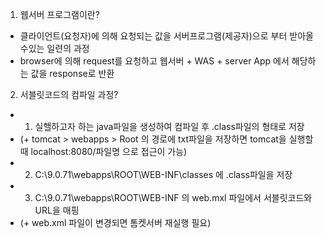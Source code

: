1. 웹서버 프로그램이란?
  - 클라이언트(요청자)에 의해 요청되는 값을 서버프로그램(제공자)으로 부터 받아올수있는 일련의 과정
  - browser에 의해 request를 요청하고 웹서버 + WAS + server App 에서 해당하는 값을 response로 반환


2. 서블릿코드의 컴파일 과정?
  -  1) 실핼하고자 하는 java파일을 생성하여 컴파일 후 .class파일의 형태로 저장
  -  (+ tomcat >  webapps > Root 의 경로에 txt파일을 저장하면 tomcat을 실행할때 localhost:8080/파일명 으로 접근이 가능)
  -  2) C:\9.0.71\webapps\ROOT\WEB-INF\classes 에 .class파일을 저장
  -  3) C:\9.0.71\webapps\ROOT\WEB-INF 의 web.mxl 파일에서 서블릿코드와 URL을 매핑
  -  (+ web.xml 파일이 변경되면 톰켓서버 재실행 필요) 
